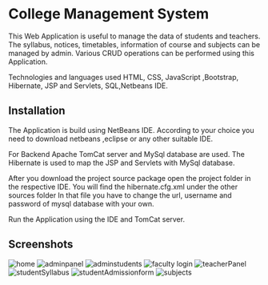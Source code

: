 
# College Management System

This Web Application is useful to manage the data of students and teachers. The syllabus, notices, timetables, information of course and subjects can be managed by admin. Various CRUD operations can be performed using this Application.

Technologies and languages used HTML, CSS, JavaScript ,Bootstrap, Hibernate, JSP
and Servlets, SQL,Netbeans IDE.


## Installation

The Application is build using NetBeans IDE. According to your choice you need to download netbeans ,eclipse or any other suitable IDE.

For Backend Apache TomCat server and MySql database are used.
The Hibernate is used to map the JSP and Servlets with MySql database. 

After you download the project source package open the project folder in the respective IDE. You will find the hibernate.cfg.xml under the other sources folder In that file you have to change the url, username and password of mysql database with your own.
<!-- ![Screenshot 2021-07-23 150644](https://user-images.githubusercontent.com/70894096/126764212-2ca08c21-5ab3-4108-ab56-7524873d90d0.jpg) -->

Run the Application using the IDE and TomCat server.


## Screenshots

![home](https://user-images.githubusercontent.com/70894096/126760797-44d112a1-3f71-4c44-9d67-471b4b88213b.jpg)
![adminpanel](https://user-images.githubusercontent.com/70894096/126760836-5b97b173-fd23-4ea5-9a3d-3e3b6bff3732.jpg)
![adminstudents](https://user-images.githubusercontent.com/70894096/126760867-84c19993-55d8-4125-b26f-0cbe6a1d44cc.jpg)
![faculty login](https://user-images.githubusercontent.com/70894096/126763119-98c1ab60-01e1-496a-9806-3f44fddb8c4e.jpg)
![teacherPanel](https://user-images.githubusercontent.com/70894096/126763084-39ad1f60-4c65-4d5c-a94a-9e8ffff6a25c.jpg)
![studentSyllabus](https://user-images.githubusercontent.com/70894096/126763091-da6356ee-7fe8-4aa6-be7c-e3cfd7402097.jpg)
![studentAdmissionform](https://user-images.githubusercontent.com/70894096/126763103-b18f46a0-6fa8-4a1c-a97f-e7c4a917684b.jpg)
![subjects](https://user-images.githubusercontent.com/70894096/126763205-b36cb598-c132-42bc-80d2-556e89d38c04.jpg)


